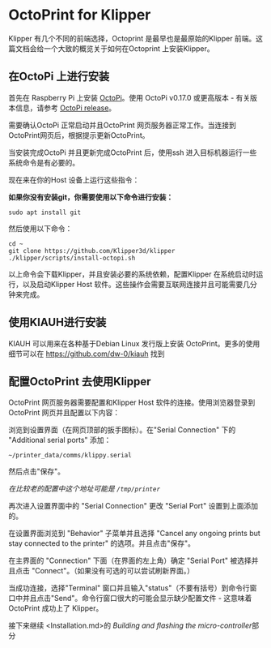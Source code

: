 # OctoPrint for Klipper

Klipper 有几个不同的前端选择，Octoprint 是最早也是最原始的Klipper 前端。这篇文档会给一个大致的概览关于如何在Octoprint 上安装Klipper。

## 在OctoPi 上进行安装

首先在 Raspberry Pi 上安装 [OctoPi](https://github.com/guysoft/OctoPi)。使用 OctoPi v0.17.0 或更高版本 - 有关版本信息，请参考 [OctoPi release](https://github.com/guysoft/OctoPi/releases)。

需要确认OctoPi 正常启动并且OctoPrint 网页服务器正常工作。当连接到OctoPrint网页后，根据提示更新OctoPrint。

当安装完成OctoPi 并且更新完成OctoPrint 后，使用ssh 进入目标机器运行一些系统命令是有必要的。

现在来在你的Host 设备上运行这些指令：

**如果你没有安装git，你需要使用以下命令进行安装：**

```
sudo apt install git
```

然后使用以下命令：

```
cd ~
git clone https://github.com/Klipper3d/klipper
./klipper/scripts/install-octopi.sh
```

以上命令会下载Klipper，并且安装必要的系统依赖，配置Klipper 在系统启动时运行，以及启动Klipper Host 软件。这些操作会需要互联网连接并且可能需要几分钟来完成。

## 使用KIAUH进行安装

KIAUH 可以用来在各种基于Debian Linux 发行版上安装 OctoPrint。更多的使用细节可以在 https://github.com/dw-0/kiauh 找到

## 配置OctoPrint 去使用Klipper

OctoPrint 网页服务器需要配置和Klipper Host 软件的连接。使用浏览器登录到 OctoPrint 网页并且配置以下内容：

浏览到设置界面（在网页顶部的扳手图标）。在"Serial Connection" 下的 "Additional serial ports" 添加：

```
~/printer_data/comms/klippy.serial
```

然后点击"保存"。

*在比较老的配置中这个地址可能是 `/tmp/printer`*

再次进入设置界面中的 "Serial Connection" 更改 "Serial Port" 设置到上面添加的。

在设置界面浏览到 "Behavior" 子菜单并且选择 "Cancel any ongoing prints but stay connected to the printer" 的选项。并且点击"保存"。

在主界面的 "Connection" 下面（在界面的左上角）确定 "Serial Port" 被选择并且点击 "Connect"。（如果没有可选的可以尝试刷新界面。）

当成功连接，选择"Terminal" 窗口并且输入"status"（不要有括号）到命令行窗口中并且点击"Send"。命令行窗口很大的可能会显示缺少配置文件 - 这意味着OctoPrint 成功上了 Klipper。

接下来继续 <Installation.md>的 *Building and flashing the micro-controller*部分
